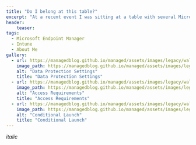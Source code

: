 ```yaml
---
title: "Do I belong at this table?"
excerpt: "At a recent event I was sitting at a table with several Microsoft team members and customers. We all had one thing in common – a love for Microsoft’s Modern Endpoint Management solutions."
header:
    teaser:
tags:
  - Microsoft Endpoint Manager
  - Intune
  - About Me
gallery:
  - url: https://managedblog.github.io/managed/assets/images/legacy/walkthrough/13-data-protection_orig.png
    image_path: https://managedblog.github.io/managed/assets/images/legacy/walkthrough/13-data-protection_th.png
    alt: "Data Protection Settings"
    title: "Data Protection Settings"
  - url: https://managedblog.github.io/managed/assets/images/legacy/walkthrough/14-access-reqs_orig.png
    image_path: https://managedblog.github.io/managed/assets/images/legacy/walkthrough/14-access-reqs_th.png
    alt: "Access Requirements"
    title: "Access Requirements"
  - url: https://managedblog.github.io/managed/assets/images/legacy/walkthrough/15-conditional-launch.png
    image_path: https://managedblog.github.io/managed/assets/images/legacy/walkthrough/15-conditional-th.png
    alt: "Conditional Launch"
    title: "Conditional Launch"
---
```


_italic_
